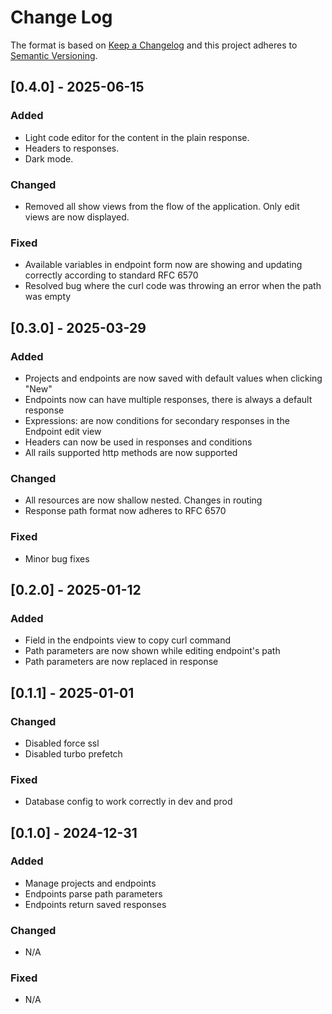 # Change Log

The format is based on [Keep a Changelog](http://keepachangelog.com/)
and this project adheres to [Semantic Versioning](http://semver.org/).

## [0.4.0] - 2025-06-15

### Added

- Light code editor for the content in the plain response.
- Headers to responses.
- Dark mode.

### Changed

- Removed all show views from the flow of the application. Only 
edit views are now displayed.

### Fixed

- Available variables in endpoint form now are showing and updating
correctly according to standard RFC 6570
- Resolved bug where the curl code was throwing an error when the 
path was empty

## [0.3.0] - 2025-03-29

### Added

- Projects and endpoints are now saved with default values when clicking
"New"
- Endpoints now can have multiple responses, there is always a default
response
- Expressions: are now conditions for secondary responses in the Endpoint
edit view
- Headers can now be used in responses and conditions
- All rails supported http methods are now supported

### Changed

- All resources are now shallow nested. Changes in routing
- Response path format now adheres to RFC 6570

### Fixed

- Minor bug fixes

## [0.2.0] - 2025-01-12

### Added 

- Field in the endpoints view to copy curl command
- Path parameters are now shown while editing endpoint's path
- Path parameters are now replaced in response

## [0.1.1] - 2025-01-01

### Changed

- Disabled force ssl
- Disabled turbo prefetch

### Fixed

- Database config to work correctly in dev and prod

## [0.1.0] - 2024-12-31

### Added

- Manage projects and endpoints
- Endpoints parse path parameters
- Endpoints return saved responses

### Changed

- N/A

### Fixed

- N/A
